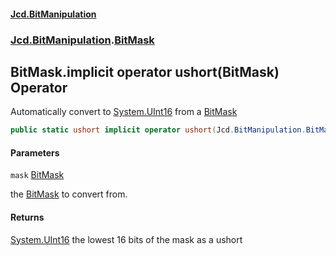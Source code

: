 #### [Jcd.BitManipulation](index.md 'index')
### [Jcd.BitManipulation](Jcd.BitManipulation.md 'Jcd.BitManipulation').[BitMask](Jcd.BitManipulation.BitMask.md 'Jcd.BitManipulation.BitMask')

## BitMask.implicit operator ushort(BitMask) Operator

Automatically convert to [System.UInt16](https://docs.microsoft.com/en-us/dotnet/api/System.UInt16 'System.UInt16') from a [BitMask](Jcd.BitManipulation.BitMask.md 'Jcd.BitManipulation.BitMask')

```csharp
public static ushort implicit operator ushort(Jcd.BitManipulation.BitMask mask);
```
#### Parameters

<a name='Jcd.BitManipulation.BitMask.op_Implicitushort(Jcd.BitManipulation.BitMask).mask'></a>

`mask` [BitMask](Jcd.BitManipulation.BitMask.md 'Jcd.BitManipulation.BitMask')

the [BitMask](Jcd.BitManipulation.BitMask.md 'Jcd.BitManipulation.BitMask') to convert from.

#### Returns
[System.UInt16](https://docs.microsoft.com/en-us/dotnet/api/System.UInt16 'System.UInt16')
the lowest 16 bits of the mask as a ushort